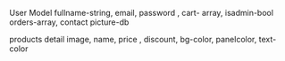 User Model
fullname-string, email, password , cart- array, isadmin-bool 
orders-array,
contact
picture-db




products detail
image, name, price , discount, bg-color, panelcolor, text-color


